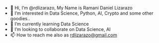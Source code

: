 - 👋 Hi, I’m @rdlizarazo,  My Name is Ramani Daniel  Lizarazo
- 👀 I’m interested in Data Science, Python, AI, Crypto and some other goodies..
- 🌱 I’m currently learning Data Science  
- 💞️ I’m looking to collaborate on Data Science, AI
- 📫 How to reach me also as rdlizarazo@gmail.com

<!---
rdlizarazo/rdlizarazo is a ✨ special ✨ repository because its `README.md` (this file) appears on your GitHub profile.
You can click the Preview link to take a look at your changes.
--->
